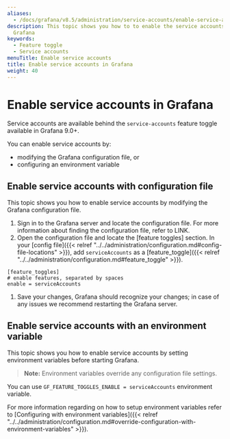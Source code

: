 ```yaml
---
aliases:
  - /docs/grafana/v8.5/administration/service-accounts/enable-service-accounts/
description: This topic shows you how to to enable the service accounts feature in
  Grafana
keywords:
  - Feature toggle
  - Service accounts
menuTitle: Enable service accounts
title: Enable service accounts in Grafana
weight: 40
---
```


# Enable service accounts in Grafana

Service accounts are available behind the `service-accounts` feature toggle available in Grafana 9.0+.

You can enable service accounts by:

- modifying the Grafana configuration file, or
- configuring an environment variable

## Enable service accounts with configuration file

This topic shows you how to enable service accounts by modifying the Grafana configuration file.

1. Sign in to the Grafana server and locate the configuration file. For more information about finding the configuration file, refer to LINK.
1. Open the configuration file and locate the [feature toggles] section. In your [config file]({{< relref "../../administration/configuration.md#config-file-locations" >}}), add `serviceAccounts` as a [feature_toggle]({{< relref "../../administration/configuration.md#feature_toggle" >}}).

```
[feature_toggles]
# enable features, separated by spaces
enable = serviceAccounts
```

1. Save your changes, Grafana should recognize your changes; in case of any issues we recommend restarting the Grafana server.

## Enable service accounts with an environment variable

This topic shows you how to enable service accounts by setting environment variables before starting Grafana.

> **Note:** Environment variables override any configuration file settings.

You can use `GF_FEATURE_TOGGLES_ENABLE = serviceAccounts` environment variable.

For more information regarding on how to setup environment variables refer to [Configuring with environment variables]({{< relref "../../administration/configuration.md#override-configuration-with-environment-variables" >}}).
